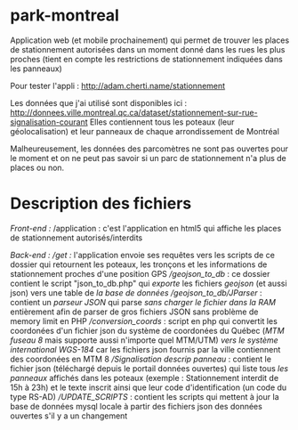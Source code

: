 # park-montreal
Application web (et mobile prochainement) qui permet de trouver les places de stationnement autorisées dans un moment donné dans les rues les plus proches (tient en compte les restrictions de stationnement indiquées dans les panneaux)

Pour tester l'appli : http://adam.cherti.name/stationnement

Les données que j'ai utilisé sont disponibles ici : http://donnees.ville.montreal.qc.ca/dataset/stationnement-sur-rue-signalisation-courant
Elles contiennent tous les poteaux (leur géolocalisation) et leur panneaux de chaque arrondissement de Montréal

Malheureusement, les données des parcomètres ne sont pas ouvertes pour le moment et on ne peut pas savoir si un parc de stationnement n'a plus de places ou non.

# Description des fichiers 

*Front-end :*
/application : c'est l'application en html5 qui affiche les places de stationnement autorisés/interdits

*Back-end :*
*/get :* l'application envoie ses requêtes vers les scripts de ce dossier qui retournent les poteaux, les tronçons et les informations de stationnement proches d'une position GPS
*/geojson_to_db* : ce dossier contient le script "json_to_db.php" qui *exporte* les fichiers *geojson* (et aussi json) vers une table de *la base de données*
*/geojson_to_db/JParser* : contient un *parseur JSON* qui parse *sans charger le fichier dans la RAM* entièrement afin de parser de gros fichiers JSON sans problème de memory limit en PHP
*/conversion_coords* : script en php qui convertit les coordonées d'un fichier json du système de coordonées du Québec (*MTM fuseau 8* mais supporte aussi n'importe quel MTM/UTM) *vers le système international WGS-184* car les fichiers json fournis par la ville contiennent des coordonées en MTM 8
*/Signalisation descrip panneau* : contient le fichier json (téléchargé depuis le portail données ouvertes) qui liste tous *les panneaux* affichés dans les poteaux (exemple : Stationnement interdit de 15h à 23h) et le texte inscrit ainsi que leur code d'identification (un code du type RS-AD)
*/UPDATE_SCRIPTS* : contient les scripts qui mettent à jour la base de données mysql locale à partir des fichiers json des données ouvertes s'il y a un changement
